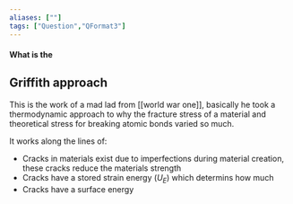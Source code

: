 ```yaml
---
aliases: [""]
tags: ["Question","QFormat3"]
---
```


#### What is the
## Griffith approach
This is the work of a mad lad from [[world war one]], basically he took a thermodynamic approach to why the fracture stress of a material and theoretical stress for breaking atomic bonds varied so much.

It works along the lines of:
- Cracks in materials exist due to imperfections during material creation, these cracks reduce the materials strength
- Cracks have a stored strain energy ($U_E$) which determins how much 
- Cracks have a surface energy
